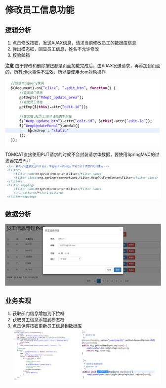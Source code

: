 # 修改员工信息功能

## 逻辑分析

1. 点击修改按钮，发送AJAX信息，请求当前修改员工的数据库信息
2. 弹出模态框，回显员工信息，姓名不允许修改
3. 校验邮箱

**注意**
由于修改和删除按钮都是页面加载完成后，由AJAX发送请求，再添加到页面的，所有click事件不生效，所以要使用dom对象操作

![dom操作](images/03_dom.png)

TOMCAT直接使用PUT请求的时候不会封装请求体数据，要使用SpringMVC的过滤器完成PUT
![SpringMVCPUT](images/03_SpringMVCPUT.png)

## 数据分析
![UI](images/03_UI.png)

## 业务实现
1. 获取部门信息增加到下拉框
2. 获取员工信息添加到模态框
3. 点击保存按钮更新员工信息到数据库
![点击保存按钮更新员工信息到数据库](images/03_saveModifyEmp.png)


